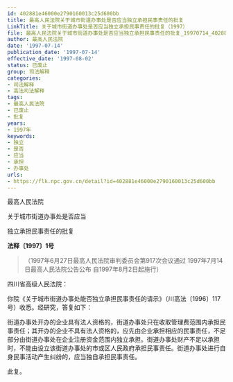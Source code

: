 ```yaml
---
id: 402881e46000e2790160013c25d600bb
title: 最高人民法院关于城市街道办事处是否应当独立承担民事责任的批复
LinkTitle: 关于城市街道办事处是否应当独立承担民事责任的批复（1997）
file: 最高人民法院关于城市街道办事处是否应当独立承担民事责任的批复_19970714_402881e46000e2790160013c25d600bb.docx
author: 最高人民法院
date: '1997-07-14'
publication_date: '1997-07-14'
effective_date: '1997-08-02'
status: 已废止
group: 司法解释
categories:
- 司法解释
- 高法司法解释
tags:
- 最高人民法院
- 已废止
- 批复
years:
- 1997年
keywords:
- 独立
- 是否
- 应当
- 承担
- 办事处
urls:
- https://flk.npc.gov.cn/detail?id=402881e46000e2790160013c25d600bb
---
```


最高人民法院

关于城市街道办事处是否应当

独立承担民事责任的批复

**法释〔1997〕1号**

> （1997年6月27日最高人民法院审判委员会第917次会议通过 1997年7月14日最高人民法院公告公布 自1997年8月2日起施行）

四川省高级人民法院：

你院《关于城市街道办事处能否独立承担民事责任的请示》（川高法〔1996〕117号）收悉。经研究，答复如下：

街道办事处开办的企业具有法人资格的，街道办事处只在收取管理费范围内承担民事责任；其开办的企业不具有法人资格的，应先由企业承担相应的民事责任，不足部分由街道办事处在企业注册资金范围内独立承担。街道办事处财产不足以承担时，不能由设立该街道办事处的市或区人民政府承担民事责任。街道办事处进行自身民事活动产生纠纷的，应当独自承担民事责任。

此复。

